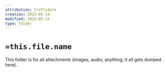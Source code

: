 ```yaml
---
attribution: Craftidore
creation: 2023-05-14
modified: 2023-05-14
type: folder
---
```



# `=this.file.name`

This folder is for all attachments (images, audio, anything; it all gets dumped here).

